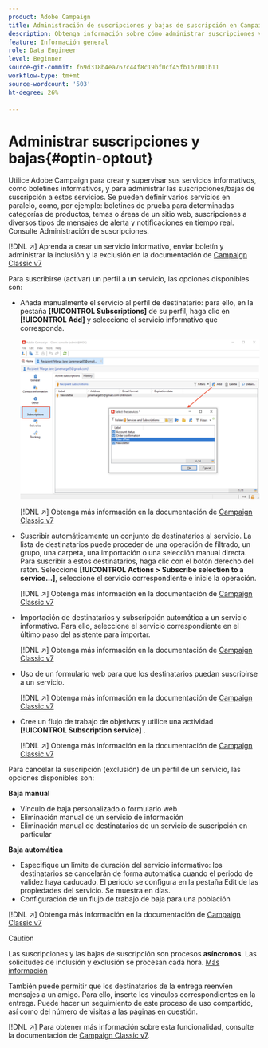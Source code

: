 ```yaml
---
product: Adobe Campaign
title: Administración de suscripciones y bajas de suscripción en Campaign
description: Obtenga información sobre cómo administrar suscripciones y bajas de suscripción en Campaign v8
feature: Información general
role: Data Engineer
level: Beginner
source-git-commit: f69d318b4ea767c44f8c19bf0cf45fb1b7001b11
workflow-type: tm+mt
source-wordcount: '503'
ht-degree: 26%

---
```


# Administrar suscripciones y bajas{#optin-optout}

Utilice Adobe Campaign para crear y supervisar sus servicios informativos, como boletines informativos, y para administrar las suscripciones/bajas de suscripción a estos servicios. Se pueden definir varios servicios en paralelo, como, por ejemplo: boletines de prueba para determinadas categorías de productos, temas o áreas de un sitio web, suscripciones a diversos tipos de mensajes de alerta y notificaciones en tiempo real. Consulte Administración de suscripciones.

[!DNL :arrow_upper_right:] Aprenda a crear un servicio informativo, enviar boletín y administrar la inclusión y la exclusión en la documentación de  [Campaign Classic v7](https://experienceleague.adobe.com/docs/campaign-classic/using/sending-messages/subscriptions-and-referrals/managing-subscriptions.html)

Para suscribirse (activar) un perfil a un servicio, las opciones disponibles son:

* Añada manualmente el servicio al perfil de destinatario: para ello, en la pestaña **[!UICONTROL Subscriptions]** de su perfil, haga clic en **[!UICONTROL Add]** y seleccione el servicio informativo que corresponda.

   ![](assets/subscribe-to-a-service.png)

   [!DNL :arrow_upper_right:] Obtenga más información en la documentación de  [Campaign Classic v7](https://experienceleague.adobe.com/docs/campaign-classic/using/getting-started/profile-management/editing-a-profile.html?lang=en#deliveries-tab)

* Suscribir automáticamente un conjunto de destinatarios al servicio. La lista de destinatarios puede proceder de una operación de filtrado, un grupo, una carpeta, una importación o una selección manual directa. Para suscribir a estos destinatarios, haga clic con el botón derecho del ratón. Seleccione **[!UICONTROL Actions > Subscribe selection to a service...]**, seleccione el servicio correspondiente e inicie la operación.

   [!DNL :arrow_upper_right:] Obtenga más información en la documentación de  [Campaign Classic v7](https://experienceleague.adobe.com/docs/campaign-classic/using/getting-started/profile-management/editing-a-profile.html?lang=en#deliveries-tab)


* Importación de destinatarios y subscripción automática a un servicio informativo. Para ello, seleccione el servicio correspondiente en el último paso del asistente para importar.

   [!DNL :arrow_upper_right:] Obtenga más información en la documentación de  [Campaign Classic v7](https://experienceleague.adobe.com/docs/campaign-classic/using/getting-started/importing-and-exporting-data/generic-imports-exports/executing-import-jobs.html?lang=en#step-5---additional-step-when-importing-recipients)

* Uso de un formulario web para que los destinatarios puedan suscribirse a un servicio.

   [!DNL :arrow_upper_right:] Obtenga más información en la documentación de  [Campaign Classic v7](https://experienceleague.adobe.com/docs/campaign-classic/using/designing-content/web-forms/use-cases--web-forms.html?lang=en#create-a-subscription--form-with-double-opt-in)


* Cree un flujo de trabajo de objetivos y utilice una actividad **[!UICONTROL Subscription service]** .

   [!DNL :arrow_upper_right:] Obtenga más información en la documentación de  [Campaign Classic v7](https://experienceleague.adobe.com/docs/campaign-classic/using/automating-with-workflows/targeting-activities/subscription-services.html?lang=en#example--subscribe-a-list-of-recipients-to-a-newsletter)


Para cancelar la suscripción (exclusión) de un perfil de un servicio, las opciones disponibles son:

**Baja manual**

* Vínculo de baja personalizado o formulario web
* Eliminación manual de un servicio de información
* Eliminación manual de destinatarios de un servicio de suscripción en particular

**Baja automática**

* Especifique un límite de duración del servicio informativo: los destinatarios se cancelarán de forma automática cuando el periodo de validez haya caducado. El periodo se configura en la pestaña Edit de las propiedades del servicio. Se muestra en días.
* Configuración de un flujo de trabajo de baja para una población

[!DNL :arrow_upper_right:] Obtenga más información en la documentación de  [Campaign Classic v7](https://experienceleague.adobe.com/docs/campaign-classic/using/sending-messages/subscriptions-and-referrals/managing-subscriptions.html?lang=en#unsubscribing-a-recipient-from-a-service)


>[!CAUTION]
>
>Las suscripciones y las bajas de suscripción son procesos **asíncronos**. Las solicitudes de inclusión y exclusión se procesan cada hora. [Más información](../dev/new-apis.md#sub-apis)

También puede permitir que los destinatarios de la entrega reenvíen mensajes a un amigo. Para ello, inserte los vínculos correspondientes en la entrega. Puede hacer un seguimiento de este proceso de uso compartido, así como del número de visitas a las páginas en cuestión.

[!DNL :arrow_upper_right:] Para obtener más información sobre esta funcionalidad, consulte la documentación de  [Campaign Classic v7](https://experienceleague.adobe.com/docs/campaign-classic/using/sending-messages/subscriptions-and-referrals/viral-and-social-marketing.html?lang=en#viral-marketing--forward-to-a-friend).